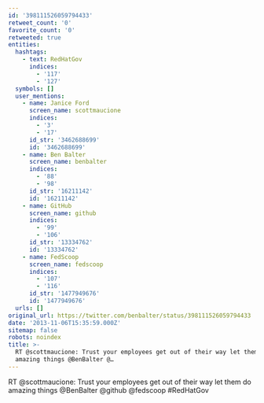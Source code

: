 ```yaml
---
id: '398111526059794433'
retweet_count: '0'
favorite_count: '0'
retweeted: true
entities:
  hashtags:
    - text: RedHatGov
      indices:
        - '117'
        - '127'
  symbols: []
  user_mentions:
    - name: Janice Ford
      screen_name: scottmaucione
      indices:
        - '3'
        - '17'
      id_str: '3462688699'
      id: '3462688699'
    - name: Ben Balter
      screen_name: benbalter
      indices:
        - '88'
        - '98'
      id_str: '16211142'
      id: '16211142'
    - name: GitHub
      screen_name: github
      indices:
        - '99'
        - '106'
      id_str: '13334762'
      id: '13334762'
    - name: FedScoop
      screen_name: fedscoop
      indices:
        - '107'
        - '116'
      id_str: '1477949676'
      id: '1477949676'
  urls: []
original_url: https://twitter.com/benbalter/status/398111526059794433
date: '2013-11-06T15:35:59.000Z'
sitemap: false
robots: noindex
title: >-
  RT @scottmaucione: Trust your employees get out of their way let them do
  amazing things @BenBalter @…
---
```


RT @scottmaucione: Trust your employees get out of their way let them do amazing things @BenBalter @github @fedscoop #RedHatGov